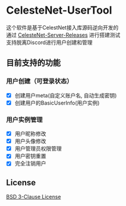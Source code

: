 # CelesteNet-UserTool
这个软件是基于CelestNet接入库源码逆向开发的  
通过 [CelesteNet-Server-Releases](https://github.com/0x0ade/CelesteNet/releases) 进行搭建测试  
支持脱离Discord进行用户创建和管理
## 目前支持的功能
### 用户创建（可登录状态）
- [x] 创建用户meta(自定义账户名, 自动生成密钥)
- [x] 创建用户的BasicUserInfo(用户实例)
### 用户实例管理
- [x] 用户昵称修改
- [x] 用户头像修改
- [x] 用户管理员权限管理
- [x] 用户密钥重置
- [x] 完全注销用户
## License
[BSD 3-Clause License](./LICENSE)